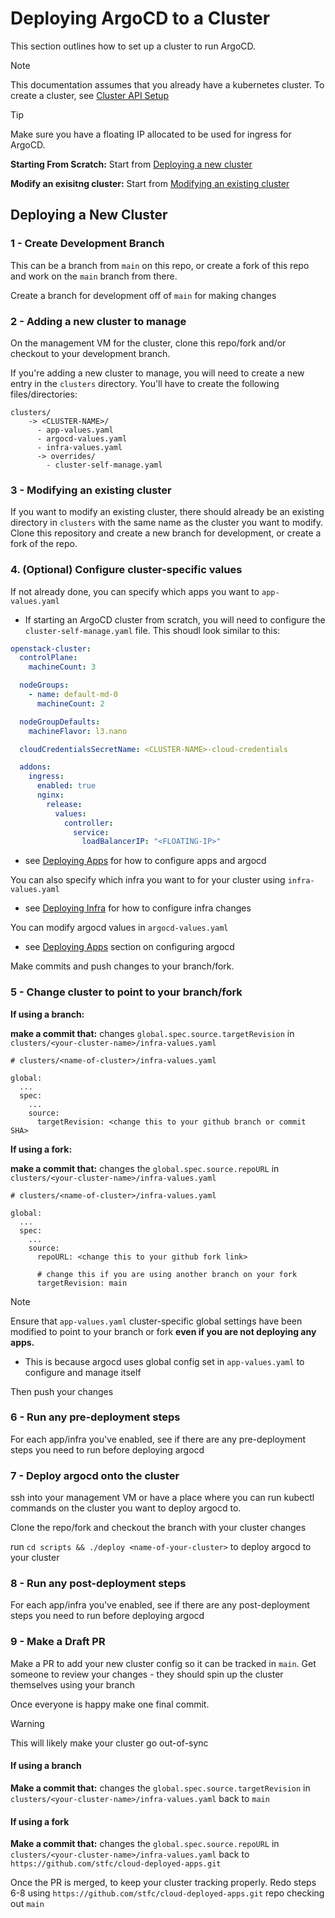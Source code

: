# Deploying ArgoCD to a Cluster 

This section outlines how to set up a cluster to run ArgoCD.

> [!NOTE]
> This documentation assumes that you already have a kubernetes cluster. To create a cluster, see [Cluster API Setup](https://stfc.atlassian.net/wiki/spaces/CLOUDKB/pages/211878034/Cluster+API+Setup)

> [!TIP]
> Make sure you have a floating IP allocated to be used for ingress for ArgoCD.


**Starting From Scratch:** Start from [Deploying a new cluster](#deploying-a-new-cluster)

**Modify an exisitng cluster:** Start from [Modifying an existing cluster](#3---modifying-an-existing-cluster)


## Deploying a New Cluster

### 1 - Create Development Branch
This can be a branch from `main` on this repo, or create a fork of this repo and work on the `main` branch from there.

Create a branch for development off of `main` for making changes

### 2 - Adding a new cluster to manage

On the management VM for the cluster, clone this repo/fork and/or checkout to your development branch.


If you're adding a new cluster to manage, you will need to create a new entry in the `clusters` directory. You'll have to create the following files/directories:

```
clusters/
    -> <CLUSTER-NAME>/
      - app-values.yaml
      - argocd-values.yaml
      - infra-values.yaml
      -> overrides/
        - cluster-self-manage.yaml
```

### 3 - Modifying an existing cluster

If you want to modify an existing cluster, there should already be an existing directory in `clusters` with the same name as the cluster you want to modify. Clone this repository and create a new branch for development, or create a fork of the repo.


### 4. (Optional) Configure cluster-specific values

If not already done, you can specify which apps you want to `app-values.yaml`
- If starting an ArgoCD cluster from scratch, you will need to configure the `cluster-self-manage.yaml` file. This shoudl look similar to this:
```yaml
openstack-cluster:
  controlPlane:
    machineCount: 3

  nodeGroups:
    - name: default-md-0
      machineCount: 2

  nodeGroupDefaults:
    machineFlavor: l3.nano

  cloudCredentialsSecretName: <CLUSTER-NAME>-cloud-credentials

  addons:
    ingress:
      enabled: true
      nginx:
        release:
          values:
            controller:
              service:
                loadBalancerIP: "<FLOATING-IP>"
```

- see [Deploying Apps](./DEPLOYING_APPS.md) for how to configure apps and argocd

You can also specify which infra you want to for your cluster using `infra-values.yaml` 
  
- see [Deploying Infra](./DEPLOYING_INFRA.md) for how to configure infra changes

You can modify argocd values in `argocd-values.yaml`

- see [Deploying Apps](./DEPLOYING_APPS.md) section on configuring argocd

Make commits and push changes to your branch/fork.

### 5 - Change cluster to point to your branch/fork

**If using a branch:**

**make a commit that:** changes `global.spec.source.targetRevision` in `clusters/<your-cluster-name>/infra-values.yaml`
 
```
# clusters/<name-of-cluster>/infra-values.yaml

global:
  ...
  spec:
    ...
    source:
      targetRevision: <change this to your github branch or commit SHA>
```

**If using a fork:**

**make a commit that:** changes the `global.spec.source.repoURL` in `clusters/<your-cluster-name>/infra-values.yaml`

```
# clusters/<name-of-cluster>/infra-values.yaml

global:
  ...
  spec:
    ...
    source:
      repoURL: <change this to your github fork link>

      # change this if you are using another branch on your fork
      targetRevision: main 
```

> [!NOTE]
> Ensure that `app-values.yaml` cluster-specific global settings have been modified to point to your branch or fork **even if you are not deploying any apps.**

- This is because argocd uses global config set in `app-values.yaml` to configure and manage itself

Then push your changes 

### 6 - Run any pre-deployment steps

For each app/infra you've enabled, see if there are any pre-deployment steps you need to run before deploying argocd

### 7 - Deploy argocd onto the cluster

ssh into your management VM or have a place where you can run kubectl commands on the cluster you want to deploy argocd to.

Clone the repo/fork and checkout the branch with your cluster changes

run `cd scripts && ./deploy <name-of-your-cluster>` to deploy argocd to your cluster

### 8 - Run any post-deployment steps

For each app/infra you've enabled, see if there are any post-deployment steps you need to run before deploying argocd

### 9 - Make a Draft PR

Make a PR to add your new cluster config so it can be tracked in `main`. Get someone to review your changes - they should spin up the cluster themselves using your branch

Once everyone is happy make one final commit.
> [!WARNING]
> This will likely make your cluster go out-of-sync

#### If using a branch

**Make a commit that:** changes the `global.spec.source.targetRevision` in `clusters/<your-cluster-name>/infra-values.yaml` back to `main`

#### If using a fork

**Make a commit that:** changes the `global.spec.source.repoURL` in `clusters/<your-cluster-name>/infra-values.yaml` back to `https://github.com/stfc/cloud-deployed-apps.git`


Once the PR is merged, to keep your cluster tracking properly. Redo steps 6-8 using `https://github.com/stfc/cloud-deployed-apps.git` repo checking out `main`